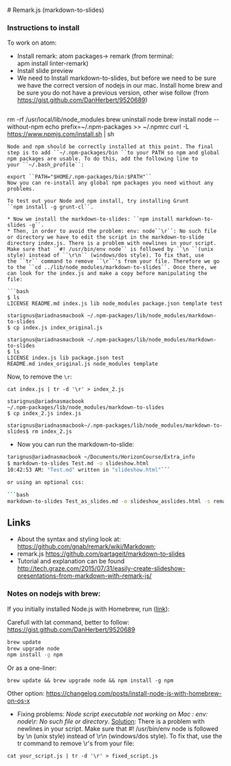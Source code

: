 # Remark.js (markdown-to-slides)

### Instructions to install

To work on atom:

* Install remark: atom packages-> remark (from terminal: apm install linter-remark)
* Install slide preview
* We need to Install markdown-to-slides, but before we need to be sure we have the correct version of nodejs in our mac. Install home brew and be sure you do not have a previous version, other wise follow (from https://gist.github.com/DanHerbert/9520689)
	 ```bash
rm -rf /usr/local/lib/node_modules
brew uninstall node
brew install node --without-npm
echo prefix=~/.npm-packages >> ~/.npmrc
curl -L https://www.npmjs.com/install.sh | sh
```
Node and npm should be correctly installed at this point. The final step is to add ``~/.npm-packages/bin ``to your PATH so npm and global npm packages are usable. To do this, add the following line to your ``~/.bash_profile``:

export ``PATH="$HOME/.npm-packages/bin:$PATH"``
Now you can re-install any global npm packages you need without any problems.

To test out your Node and npm install, try installing Grunt
``npm install -g grunt-cl``.

* Now we install the markdown-to-slides: ``npm install markdown-to-slides -g``.
* Then, in order to avoid the problem: env: node``\r``: No such file or directory we have to edit the script in the markdown-to-slide directory index.js. There is a problem with newlines in your script. Make sure that ``#! /usr/bin/env node`` is followed by ``\n ``(unix style) instead of ``\r\n`` (windows/dos style). To fix that, use the ``tr`` command to remove ``\r``'s from your file. Therefore we go to the ``cd ../lib/node_modules/markdown-to-slides``. Once there, we can look for the index.js and make a copy before manipulating the file:

```bash
$ ls
LICENSE README.md index.js lib node_modules package.json template test

starignus@ariadnasmacbook ~/.npm-packages/lib/node_modules/markdown-to-slides
$ cp index.js index_original.js 

starignus@ariadnasmacbook ~/.npm-packages/lib/node_modules/markdown-to-slides
$ ls
LICENSE index.js lib package.json test
README.md index_original.js node_modules template
```

Now, to remove the ``\r``:

```
cat index.js | tr -d '\r' > index_2.js

starignus@ariadnasmacbook
~/.npm-packages/lib/node_modules/markdown-to-slides
$ cp index_2.js index.js 

starignus@ariadnasmacbook~/.npm-packages/lib/node_modules/markdown-to-slides$ rm index_2.js
```

* Now you can run the markdown-to-slide:
```bash
tarignus@ariadnasmacbook ~/Documents/HorizonCourse/Extra_info
$ markdown-to-slides Test.md -o slideshow.html
10:42:53 AM: "Test.md" written in "slideshow.html"```

or using an optional css:

```bash
markdown-to-slides Test_as_slides.md -o slideshow_asslides.html -s remark-template-basic.css
```

## Links

* About the syntax and styling look at: https://github.com/gnab/remark/wiki/Markdown;
* remark.js https://github.com/partageit/markdown-to-slides
* Tutorial and explanation can be found http://tech.graze.com/2015/07/31/easily-create-slideshow-presentations-from-markdown-with-remark-js/

### Notes on nodejs with brew:
If you initially installed Node.js with Homebrew, run ([link](http://stackoverflow.com/questions/11284634/upgrade-nodejs-to-the-latest-version-on-mac-os)):

Carefull with lat command, better to follow: https://gist.github.com/DanHerbert/9520689
```bash
brew update
brew upgrade node
npm install -g npm
```
Or as a one-liner:

```brew update && brew upgrade node && npm install -g npm```

Other option: https://changelog.com/posts/install-node-js-with-homebrew-on-os-x


* Fixing problems: _Node script executable not working on Mac : env: node\r: No such file or directory_. [Solution](http://stackoverflow.com/questions/30344858/node-script-executable-not-working-on-mac-env-node-r-no-such-file-or-directo):
There is a problem with newlines in your script. Make sure that #! /usr/bin/env node is followed by \n (unix style) instead of \r\n (windows/dos style). To fix that, use the tr command to remove \r's from your file:

```cat your_script.js | tr -d '\r' > fixed_script.js```
